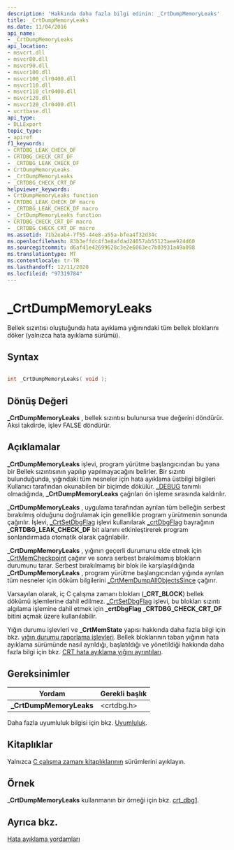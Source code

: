 ```yaml
---
description: 'Hakkında daha fazla bilgi edinin: _CrtDumpMemoryLeaks'
title: _CrtDumpMemoryLeaks
ms.date: 11/04/2016
api_name:
- _CrtDumpMemoryLeaks
api_location:
- msvcrt.dll
- msvcr80.dll
- msvcr90.dll
- msvcr100.dll
- msvcr100_clr0400.dll
- msvcr110.dll
- msvcr110_clr0400.dll
- msvcr120.dll
- msvcr120_clr0400.dll
- ucrtbase.dll
api_type:
- DLLExport
topic_type:
- apiref
f1_keywords:
- CRTDBG_LEAK_CHECK_DF
- CRTDBG_CHECK_CRT_DF
- _CRTDBG_LEAK_CHECK_DF
- CrtDumpMemoryLeaks
- _CrtDumpMemoryLeaks
- _CRTDBG_CHECK_CRT_DF
helpviewer_keywords:
- CrtDumpMemoryLeaks function
- CRTDBG_LEAK_CHECK_DF macro
- _CRTDBG_LEAK_CHECK_DF macro
- _CrtDumpMemoryLeaks function
- CRTDBG_CHECK_CRT_DF macro
- _CRTDBG_CHECK_CRT_DF macro
ms.assetid: 71b2eab4-7f55-44e8-a55a-bfea4f32d34c
ms.openlocfilehash: 83b3effdc4f3e8afdad24057ab55123aee924d60
ms.sourcegitcommit: d6af41e42699628c3e2e6063ec7b03931a49a098
ms.translationtype: MT
ms.contentlocale: tr-TR
ms.lasthandoff: 12/11/2020
ms.locfileid: "97319784"
---
```

# <a name="_crtdumpmemoryleaks"></a>_CrtDumpMemoryLeaks

Bellek sızıntısı oluştuğunda hata ayıklama yığınındaki tüm bellek bloklarını döker (yalnızca hata ayıklama sürümü).

## <a name="syntax"></a>Syntax

```C

int _CrtDumpMemoryLeaks( void );
```

## <a name="return-value"></a>Dönüş Değeri

**_CrtDumpMemoryLeaks** , bellek sızıntısı bulunursa true değerini döndürür. Aksi takdirde, işlev FALSE döndürür.

## <a name="remarks"></a>Açıklamalar

**_CrtDumpMemoryLeaks** işlevi, program yürütme başlangıcından bu yana bir Bellek sızıntısının yapılıp yapılmayacağını belirler. Bir sızıntı bulunduğunda, yığındaki tüm nesneler için hata ayıklama üstbilgi bilgileri Kullanıcı tarafından okunabilen bir biçimde dökülür. [_DEBUG](../../c-runtime-library/debug.md) tanımlı olmadığında, **_CrtDumpMemoryLeaks** çağrıları ön işleme sırasında kaldırılır.

**_CrtDumpMemoryLeaks** , uygulama tarafından ayrılan tüm belleğin serbest bırakılmış olduğunu doğrulamak için genellikle program yürütmenin sonunda çağırılır. İşlevi, [_CrtSetDbgFlag](crtsetdbgflag.md) işlevi kullanılarak [_crtDbgFlag](../../c-runtime-library/crtdbgflag.md) bayrağının **_CRTDBG_LEAK_CHECK_DF** bit alanını etkinleştirerek program sonlandırmada otomatik olarak çağrılabilir.

**_CrtDumpMemoryLeaks** , yığının geçerli durumunu elde etmek için [_CrtMemCheckpoint](crtmemcheckpoint.md) çağırır ve sonra serbest bırakılmamış blokların durumunu tarar. Serbest bırakılmamış bir blok ile karşılaşıldığında **_CrtDumpMemoryLeaks** , program yürütme başlangıcından yığında ayrılan tüm nesneler için döküm bilgilerini [_CrtMemDumpAllObjectsSince](crtmemdumpallobjectssince.md) çağırır.

Varsayılan olarak, iç C çalışma zamanı blokları (**_CRT_BLOCK**) bellek dökümü işlemlerine dahil edilmez. [_CrtSetDbgFlag](crtsetdbgflag.md) işlevi, bu blokları sızıntı algılama işlemine dahil etmek için **_crtDbgFlag** **_CRTDBG_CHECK_CRT_DF** bitini açmak üzere kullanılabilir.

Yığın durumu işlevleri ve **_CrtMemState** yapısı hakkında daha fazla bilgi için bkz. [yığın durumu raporlama işlevleri](/visualstudio/debugger/crt-debug-heap-details). Bellek bloklarının taban yığının hata ayıklama sürümünde nasıl ayrıldığı, başlatıldığı ve yönetildiği hakkında daha fazla bilgi için bkz. [CRT hata ayıklama yığını ayrıntıları](/visualstudio/debugger/crt-debug-heap-details).

## <a name="requirements"></a>Gereksinimler

|Yordam|Gerekli başlık|
|-------------|---------------------|
|**_CrtDumpMemoryLeaks**|\<crtdbg.h>|

Daha fazla uyumluluk bilgisi için bkz. [Uyumluluk](../../c-runtime-library/compatibility.md).

## <a name="libraries"></a>Kitaplıklar

Yalnızca [C çalışma zamanı kitaplıklarının](../../c-runtime-library/crt-library-features.md) sürümlerini ayıklayın.

## <a name="example"></a>Örnek

**_CrtDumpMemoryLeaks** kullanmanın bir örneği için bkz. [crt_dbg1](https://github.com/Microsoft/VCSamples/tree/master/VC2010Samples/crt/crt_dbg1).

## <a name="see-also"></a>Ayrıca bkz.

[Hata ayıklama yordamları](../../c-runtime-library/debug-routines.md)<br/>
